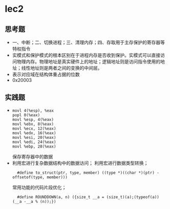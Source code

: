 # lec2

## 思考题

* 一、中断；二、切换进程；三、清理内存；四、存取用于主存保护的寄存器等特权指令
* 实模式和保护模式的根本区别在于进程内存是否收到保护。实模式可以直接访问物理内存。物理地址是真实硬件上的地址；逻辑地址则是访问指令使用的地址；线性地址则是两者之间的变换的中间层。
* 表示对应域在结构体重占据的位数
* 0x20003

## 实践题

*   ```
    movl 4(%esp), %eax
    popl 0(%eax)
    movl %esp, 4(%eax)
    movl %ebx, 8(%eax)
    movl %ecx, 12(%eax)
    movl %edx, 16(%eax)
    movl %esi, 20(%eax)
    movl %edi, 24(%eax)
    movl %ebp, 28(%eax)
    ```
    保存寄存器中的数据
* 利用宏进行复杂数据结构中的数据访问；
  利用宏进行数据类型转换；
  ```
    #define to_struct(ptr, type, member) ((type *)((char *)(ptr) - offsetof(type, member)))
  ```
  常用功能的代码片段优化；
  ```
    #define ROUNDDOWN(a, n) ({size_t __a = (size_t)(a);(typeof(a))(__a -__a % (n));})
  ```
